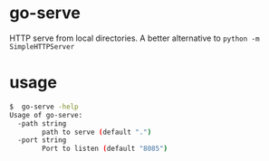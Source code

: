 # go-serve
HTTP serve from local directories. A better alternative to ```python -m SimpleHTTPServer```

# usage
```bash
$  go-serve -help
Usage of go-serve:
  -path string
    	path to serve (default ".")
  -port string
    	Port to listen (default "8085")
```
